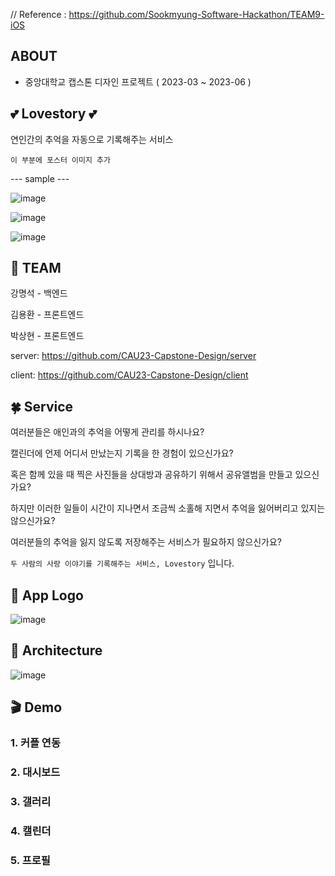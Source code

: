 // Reference : https://github.com/Sookmyung-Software-Hackathon/TEAM9-iOS
## ABOUT
- 중앙대학교 캡스톤 디자인 프로젝트 ( 2023-03 ~ 2023-06 )


## 💕 Lovestory 💕
연인간의 추억을 자동으로 기록해주는 서비스
```
이 부분에 포스터 이미지 추가
```

--- sample ---

![image](https://github.com/CAU23-Capstone-Design/.github/assets/33647663/17215bfe-b7f5-4bd1-97c7-4c60005d4afb)

![image](https://github.com/CAU23-Capstone-Design/.github/assets/33647663/cbb185d6-8aa8-4be7-a95c-2f4603076729)

![image](https://github.com/CAU23-Capstone-Design/.github/assets/33647663/e9ea1071-9b9f-4cea-ae65-9f1bcdb91a2a)

## 🐥 TEAM 
강명석 - 백엔드

김용환 - 프론트엔드

박상현 - 프론트엔드

server: https://github.com/CAU23-Capstone-Design/server

client: https://github.com/CAU23-Capstone-Design/client

## 🍀 Service 
여러분들은 애인과의 추억을 어떻게 관리를 하시나요? 

캘린더에 언제 어디서 만났는지 기록을 한 경험이 있으신가요? 

혹은 함께 있을 때 찍은 사진들을 상대방과 공유하기 위해서 공유앨범을 만들고 있으신가요?

하지만 이러한 일들이 시간이 지나면서 조금씩 소홀해 지면서 추억을 잃어버리고 있지는 않으신가요?

여러분들의 추억을 잃지 않도록 저장해주는 서비스가 필요하지 않으신가요?

```두 사람의 사랑 이야기를 기록해주는 서비스, Lovestory``` 입니다.

## 🎀 App Logo 
![image](https://github.com/CAU23-Capstone-Design/.github/assets/33647663/4beda672-d261-4cc7-9c1e-e2b807600606)

## 🐲 Architecture 
![image](https://github.com/CAU23-Capstone-Design/.github/assets/33647663/839d36c4-badf-40d0-b339-c13624c80e91)

## 🎬 Demo 

### 1. 커플 연동

### 2. 대시보드

### 3. 갤러리

### 4. 캘린더

### 5. 프로필

